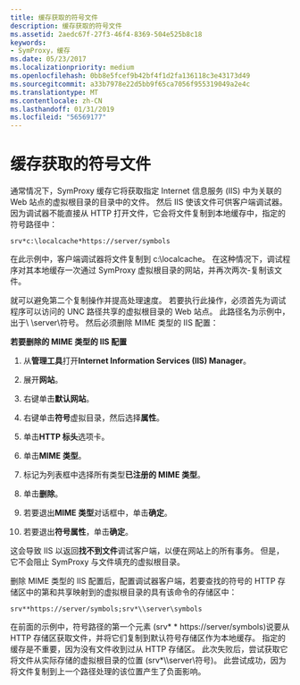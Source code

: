 ```yaml
---
title: 缓存获取的符号文件
description: 缓存获取的符号文件
ms.assetid: 2aedc67f-27f3-46f4-8369-504e525b8c18
keywords:
- SymProxy，缓存
ms.date: 05/23/2017
ms.localizationpriority: medium
ms.openlocfilehash: 0bb8e5fcef9b42bf4f1d2fa136118c3e43173d49
ms.sourcegitcommit: a33b7978e22d5bb9f65ca7056f955319049a2e4c
ms.translationtype: MT
ms.contentlocale: zh-CN
ms.lasthandoff: 01/31/2019
ms.locfileid: "56569177"
---
```

# <a name="caching-acquired-symbol-files"></a>缓存获取的符号文件


通常情况下，SymProxy 缓存它将获取指定 Internet 信息服务 (IIS) 中为关联的 Web 站点的虚拟根目录的目录中的文件。 然后 IIS 使该文件可供客户端调试器。 因为调试器不能直接从 HTTP 打开文件，它会将文件复制到本地缓存中，指定的符号路径中：

```text
srv*c:\localcache*https://server/symbols
```

在此示例中，客户端调试器将文件复制到 c:\\localcache。 在这种情况下，调试程序对其本地缓存一次通过 SymProxy 虚拟根目录的网站，并再次两次-复制该文件。

就可以避免第二个复制操作并提高处理速度。 若要执行此操作，必须首先为调试程序可以访问的 UNC 路径共享的虚拟根目录的 Web 站点。 此路径名为示例中，出于\\ \\server\\符号。 然后必须删除 MIME 类型的 IIS 配置：

**若要删除的 MIME 类型的 IIS 配置**

1.  从**管理工具**打开**Internet Information Services (IIS) Manager**。

2.  展开**网站**。

3.  右键单击**默认网站**。

4.  右键单击**符号**虚拟目录，然后选择**属性**。

5.  单击**HTTP 标头**选项卡。

6.  单击**MIME 类型**。

7.  标记为列表框中选择所有类型**已注册的 MIME 类型**。

8.  单击**删除**。

9.  若要退出**MIME 类型**对话框中，单击**确定**。

10. 若要退出**符号属性**，单击**确定**。

这会导致 IIS 以返回**找不到文件**调试客户端，以便在网站上的所有事务。 但是，它不会阻止 SymProxy 与文件填充的虚拟根目录。

删除 MIME 类型的 IIS 配置后，配置调试器客户端，若要查找的符号的 HTTP 存储区中的第和共享映射到的虚拟根目录的具有该命令的存储区中：

```text
srv**https://server/symbols;srv*\\server\symbols
```

在前面的示例中，符号路径的第一个元素 (srv\* \* https://server/symbols)说要从 HTTP 存储区获取文件，并将它们复制到默认符号存储区作为本地缓存。 指定的缓存是不重要，因为没有文件收到过从 HTTP 存储区。 此次失败后，尝试获取它将文件从实际存储的虚拟根目录的位置 (srv\*\\\\server\\符号)。 此尝试成功，因为将文件复制到上一个路径处理的该位置产生了负面影响。

 

 






